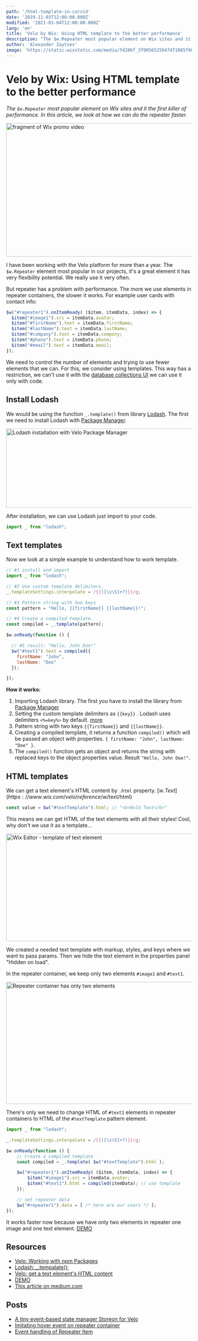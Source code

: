 ```yaml
---
path: '/html-template-in-corvid'
date: '2019-11-03T12:00:00.000Z'
modified: '2021-01-04T12:00:00.000Z'
lang: 'en'
title: 'Velo by Wix: Using HTML template to the better performance'
description: "The $w.Repeater most popular element on Wix sites and it the first killer of performance. In this article, we look at how we can do the repeater faster."
author: 'Alexander Zaytsev'
image: 'https://static.wixstatic.com/media/fd206f_3f9056525647471085f98284dde0d3dc~mv2.jpg'
---
```


# Velo by Wix: Using HTML template to the better performance

*The `$w.Repeater` most popular element on Wix sites and it the first killer of performance. In this article, we look at how we can do the repeater faster.*

<img
  src="https://static.wixstatic.com/media/e3b156_68a5d808d23c4167bbda3f55e72726e9~mv2.jpg"
  alt="fragment of Wix promo video"
  width="800"
  height="361"
/>

I have been working with the Velo platform for more than a year. The `$w.Repeater` element most popular in our projects, it's a great element it has very flexibility potential. We really use it very often.

But repeater has a problem with performance. The more we use elements in repeater containers, the slower it works. For example user cards with contact info:

```js
$w("#repeater1").onItemReady( ($item, itemData, index) => {
  $item("#image1").src = itemData.avatar;
  $item("#firstName").text = itemData.firstName;
  $item("#lastName").text = itemData.lastName;
  $item("#company").text = itemData.compony;
  $item("#phone").text = itemData.phone;
  $item("#email").text = itemData.email;
});
```

We need to control the number of elements and trying to use fewer elements that we can. For this, we consider using templates. This way has a restriction, we can't use it with the [database collections UI](https://support.wix.com/en/article/velo-working-with-wix-data) we can use it only with code.

## Install Lodash

We would be using the function `_.template()` from library [Lodash](https://lodash.com/docs/4.17.15#template). The first we need to install Lodash with [Package Manager](https://support.wix.com/en/article/velo-working-with-npm-packages).

<img
  src="https://static.wixstatic.com/media/e3b156_fbb231d5ad4c4ed7a2abcd8c9e815e72~mv2.png"
  alt="Lodash installation with Velo Package Manager"
  width="948"
  height="214"
  loading="lazy"
/>

After installation, we can use Lodash just import to your code.

```js
import _ from "lodash";
```

## Text templates

Now we look at a simple example to understand how to work template.

```js
// #1 install and import
import _ from "lodash";

// #2 Use custom template delimiters.
_.templateSettings.interpolate = /{{([\s\S]+?)}}/g;

// #3 Pattern string with two keys
const pattern = "Hello, {{firstName}} {{lastName}}!";

// #4 Create a compiled template.
const compiled = _.template(pattern);

$w.onReady(function () {

  // #5 result: "Hello, John Doe!"
  $w("#text1").text = compiled({
    firstName: "John",
    lastName: "Doe"
  });

});
```

**How it works:**

1. Importing Lodash library. The first you have to install the library from [Package Manager](https://support.wix.com/en/article/velo-working-with-npm-packages)
2. Setting the custom template delimiters as `{{key}}` . Lodash uses delimiters `<%=key%>` by default. [more](https://lodash.com/docs/4.17.15#template)
3. Pattern string with two keys `{{firstName}}` and `{{lastName}}`.
4. Creating a compiled template, it returns a function `compiled()` which will be passed an object with properties. `{ firstName: "John", lastName: "Doe" }`.
5. The `compiled()` function gets an object and returns the string with replaced keys to the object properties value. Result `"Hello, John Doe!"`.

## HTML templates

We can get a text element's HTML content by `.html` property. [$w.Text](https://www.wix.com/velo/reference/$w/text/html)

```js
const value = $w("#textTemplate").html; // "<b>Bold Text</b>"
```

This means we can get HTML of the text elements with all their styles! Cool, why don't we use it as a template…

<img
  src="https://static.wixstatic.com/media/e3b156_f1ce214c51584716a67de08242b459c4~mv2.png"
  alt="Wix Editor - template of text element"
  width="680"
  height="291"
  loading="lazy"
/>

We created a needed text template with markup, styles, and keys where we want to pass params. Then we hide the text element in the properties panel "Hidden on load".

In the repeater container, we keep only two elements `#image1` and `#text1`.

<img
  src="https://static.wixstatic.com/media/e3b156_702b764780a947cbb00f7d179e4cf58e~mv2.png"
  alt="Repeater container has only two elements"
  width="680"
  height="330"
  loading="lazy"
/>

There's only we need to change HTML of `#text1` elements in repeater containers to HTML of the `#textTemplate` pattern element.

```js
import _ from "lodash";

_.templateSettings.interpolate = /{{([\s\S]+?)}}/g;

$w.onReady(function () {
    // Create a compiled template
    const compiled = _.template( $w("#textTemplate").html );

    $w("#repeater1").onItemReady( ($item, itemData, index) => {
        $item("#image1").src = itemData.avatar;
        $item("#text1").html = compiled(itemData); // use template
    });

    // set repeater data
    $w("#repeater1").data = [ /* here are our users */ ];
});
```

It works faster now because we have only two elements in repeater one image and one text element. [DEMO](https://shoonia.wixsite.com/blog/html-template-in-corvid)

## Resources

- [Velo: Working with npm Packages](https://support.wix.com/en/article/velo-working-with-npm-packages)
- [Lodash: _.tempalate();](https://lodash.com/docs/4.17.15#template)
- [Velo: get a text element's HTML content](https://www.wix.com/velo/reference/$w/text/html)
- [DEMO](https://shoonia.wixsite.com/blog/html-template-in-corvid)
- [This article on medium.com](https://medium.com/@shoonia/corvid-by-wix-using-html-template-to-the-better-performance-27ec5a18042e)

## Posts

- [A tiny event-based state manager Storeon for Velo](/corvid-storeon)
- [Imitating hover event on repeater container](/corvid-imitate-hover-event)
- [Event handling of Repeater Item](/event-handling-of-repeater-item)
